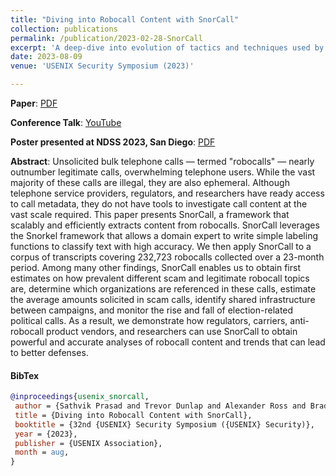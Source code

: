 ```yaml
---
title: "Diving into Robocall Content with SnorCall"
collection: publications
permalink: /publication/2023-02-28-SnorCall
excerpt: 'A deep-dive into evolution of tactics and techniques used by robocallers while targeting North American phone users.'
date: 2023-08-09
venue: 'USENIX Security Symposium (2023)'

---
```


**Paper**: [PDF](https://www.usenix.org/conference/usenixsecurity23/presentation/prasad)

**Conference Talk**: [YouTube](https://www.youtube.com/watch?v=1lQOe9zFMUU)

**Poster presented at NDSS 2023, San Diego**: [PDF](https://www.ndss-symposium.org/wp-content/uploads/2023/02/NDSS2023Poster_paper_1049.pdf)

**Abstract**: Unsolicited bulk telephone calls — termed "robocalls" — nearly outnumber legitimate calls, overwhelming telephone users. While the vast majority of these calls are illegal, they are also ephemeral. Although telephone service providers, regulators, and researchers have ready access to call metadata, they do not have tools to investigate call content at the vast scale required. This paper presents SnorCall, a framework that scalably and efficiently extracts content from robocalls. SnorCall leverages the Snorkel framework that allows a domain expert to write simple labeling functions to classify text with high accuracy. We then apply SnorCall to a corpus of transcripts covering 232,723 robocalls collected over a 23-month period. Among many other findings, SnorCall enables us to obtain first estimates on how prevalent different scam and legitimate robocall topics are, determine which organizations are referenced in these calls, estimate the average amounts solicited in scam calls, identify shared infrastructure between campaigns, and monitor the rise and fall of election-related political calls. As a result, we demonstrate how regulators, carriers, anti-robocall product vendors, and researchers can use SnorCall to obtain powerful and accurate analyses of robocall content and trends that can lead to better defenses.


#### BibTex

```Bibtex
@inproceedings{usenix_snorcall,
 author = {Sathvik Prasad and Trevor Dunlap and Alexander Ross and Bradley Reaves},
 title = {Diving into Robocall Content with SnorCall},
 booktitle = {32nd {USENIX} Security Symposium ({USENIX} Security)},
 year = {2023},
 publisher = {USENIX Association},
 month = aug,
}
```